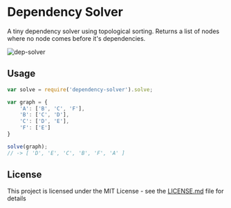 # Dependency Solver

A tiny dependency solver using topological sorting. Returns a list of nodes where no node comes before it's dependencies.  

![dep-solver](https://cloud.githubusercontent.com/assets/25879989/23125100/d6357012-f778-11e6-8318-0a04892f54be.png)

## Usage

```javascript
var solve = require('dependency-solver').solve;

var graph = {
    'A': ['B', 'C', 'F'],
    'B': ['C', 'D'],
    'C': ['D', 'E'],
    'F': ['E']
}

solve(graph);
// -> [ 'D', 'E', 'C', 'B', 'F', 'A' ]
```

## License

This project is licensed under the MIT License - see the [LICENSE.md](LICENSE.md) file for details
